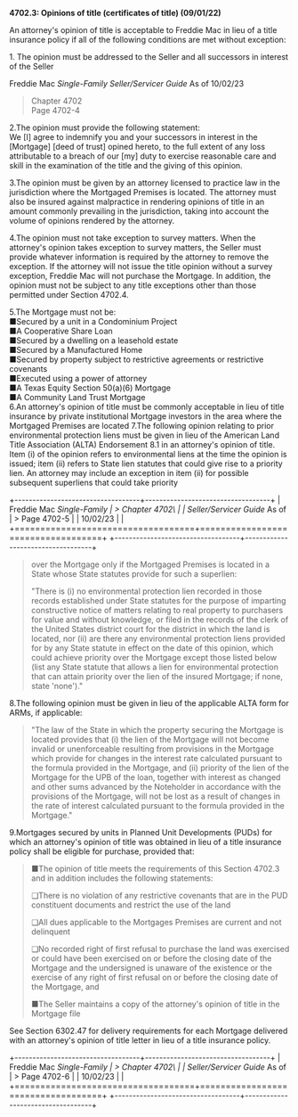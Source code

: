 **4702.3: Opinions of title (certificates of title) (09/01/22)**

An attorney's opinion of title is acceptable to Freddie Mac in lieu of a
title insurance policy if all of the following conditions are met
without exception:

1\. The opinion must be addressed to the Seller and all successors in
interest of the Seller

Freddie Mac *Single-Family Seller/Servicer Guide* As of 10/02/23

> Chapter 4702\
> Page 4702-4

2.The opinion must provide the following statement:\
We \[I\] agree to indemnify you and your successors in interest in the
\[Mortgage\] \[deed of trust\] opined hereto, to the full extent of any
loss attributable to a breach of our \[my\] duty to exercise reasonable
care and skill in the examination of the title and the giving of this
opinion.

3.The opinion must be given by an attorney licensed to practice law in
the jurisdiction where the Mortgaged Premises is located. The attorney
must also be insured against malpractice in rendering opinions of title
in an amount commonly prevailing in the jurisdiction, taking into
account the volume of opinions rendered by the attorney.

4.The opinion must not take exception to survey matters. When the
attorney's opinion takes exception to survey matters, the Seller must
provide whatever information is required by the attorney to remove the
exception. If the attorney will not issue the title opinion without a
survey exception, Freddie Mac will not purchase the Mortgage. In
addition, the opinion must not be subject to any title exceptions other
than those permitted under Section 4702.4.

5.The Mortgage must not be:\
■Secured by a unit in a Condominium Project\
■A Cooperative Share Loan\
■Secured by a dwelling on a leasehold estate\
■Secured by a Manufactured Home\
■Secured by property subject to restrictive agreements or restrictive
covenants\
■Executed using a power of attorney\
■A Texas Equity Section 50(a)(6) Mortgage\
■A Community Land Trust Mortgage\
6.An attorney's opinion of title must be commonly acceptable in lieu of
title insurance by private institutional Mortgage investors in the area
where the Mortgaged Premises are located 7.The following opinion
relating to prior environmental protection liens must be given in lieu
of the American Land Title Association (ALTA) Endorsement 8.1 in an
attorney's opinion of title. Item (i) of the opinion refers to
environmental liens at the time the opinion is issued; item (ii) refers
to State lien statutes that could give rise to a priority lien. An
attorney may include an exception in item (ii) for possible subsequent
superliens that could take priority

+-----------------------------------+-----------------------------------+
| Freddie Mac *Single-Family        | > Chapter 4702\                   |
| Seller/Servicer Guide* As of      | > Page 4702-5                     |
| 10/02/23                          |                                   |
+===================================+===================================+
+-----------------------------------+-----------------------------------+

> over the Mortgage only if the Mortgaged Premises is located in a State
> whose State statutes provide for such a superlien:
>
> "There is (i) no environmental protection lien recorded in those
> records established under State statutes for the purpose of imparting
> constructive notice of matters relating to real property to purchasers
> for value and without knowledge, or filed in the records of the clerk
> of the United States district court for the district in which the land
> is located, nor (ii) are there any environmental protection liens
> provided for by any State statute in effect on the date of this
> opinion, which could achieve priority over the Mortgage except those
> listed below (list any State statute that allows a lien for
> environmental protection that can attain priority over the lien of the
> insured Mortgage; if none, state 'none')."

8.The following opinion must be given in lieu of the applicable ALTA
form for ARMs, if applicable:

> "The law of the State in which the property securing the Mortgage is
> located provides that (i) the lien of the Mortgage will not become
> invalid or unenforceable resulting from provisions in the Mortgage
> which provide for changes in the interest rate calculated pursuant to
> the formula provided in the Mortgage, and (ii) priority of the lien of
> the Mortgage for the UPB of the loan, together with interest as
> changed and other sums advanced by the Noteholder in accordance with
> the provisions of the Mortgage, will not be lost as a result of
> changes in the rate of interest calculated pursuant to the formula
> provided in the Mortgage."

9.Mortgages secured by units in Planned Unit Developments (PUDs) for
which an attorney's opinion of title was obtained in lieu of a title
insurance policy shall be eligible for purchase, provided that:

> ■The opinion of title meets the requirements of this Section 4702.3
> and in addition includes the following statements:
>
> ❑There is no violation of any restrictive covenants that are in the
> PUD constituent documents and restrict the use of the land
>
> ❑All dues applicable to the Mortgages Premises are current and not
> delinquent
>
> ❑No recorded right of first refusal to purchase the land was exercised
> or could have been exercised on or before the closing date of the
> Mortgage and the undersigned is unaware of the existence or the
> exercise of any right of first refusal on or before the closing date
> of the Mortgage, and
>
> ■The Seller maintains a copy of the attorney's opinion of title in the
> Mortgage file

See Section 6302.47 for delivery requirements for each Mortgage
delivered with an attorney's opinion of title letter in lieu of a title
insurance policy.

+-----------------------------------+-----------------------------------+
| Freddie Mac *Single-Family        | > Chapter 4702\                   |
| Seller/Servicer Guide* As of      | > Page 4702-6                     |
| 10/02/23                          |                                   |
+===================================+===================================+
+-----------------------------------+-----------------------------------+